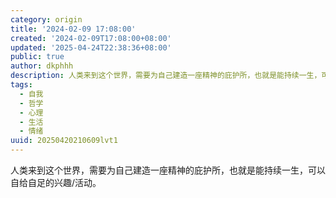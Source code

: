 ```yaml
---
category: origin
title: '2024-02-09 17:08:00'
created: '2024-02-09T17:08:00+08:00'
updated: '2025-04-24T22:38:36+08:00'
public: true
author: dkphhh
description: 人类来到这个世界，需要为自己建造一座精神的庇护所，也就是能持续一生，可以自给自足的兴趣/活动……
tags:
  - 自我
  - 哲学
  - 心理
  - 生活
  - 情绪
uuid: 20250420210609lvt1
---
```


人类来到这个世界，需要为自己建造一座精神的庇护所，也就是能持续一生，可以自给自足的兴趣/活动。
